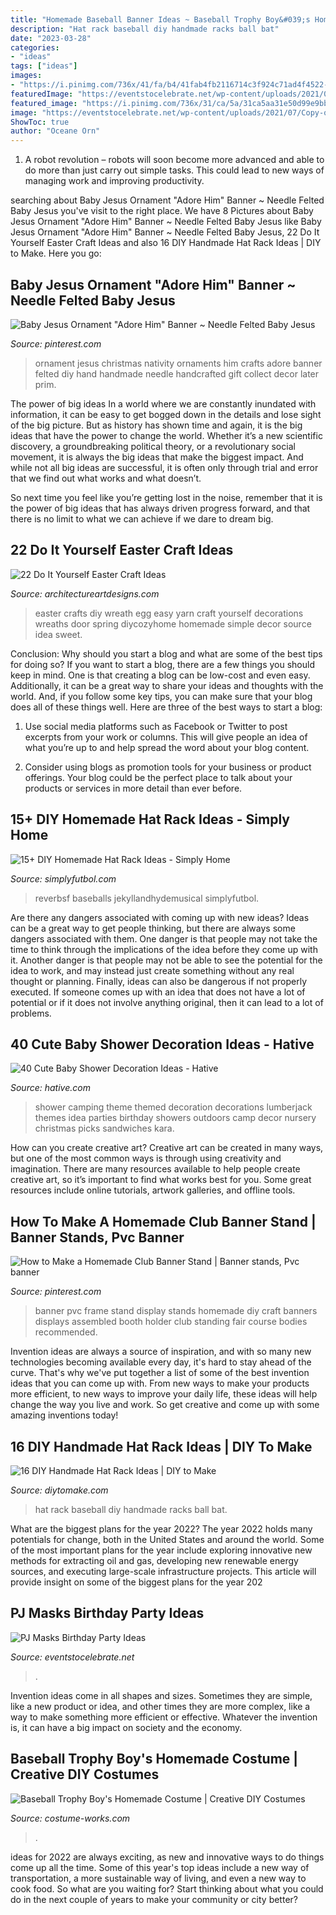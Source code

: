 ```yaml
---
title: "Homemade Baseball Banner Ideas ~ Baseball Trophy Boy&#039;s Homemade Costume"
description: "Hat rack baseball diy handmade racks ball bat"
date: "2023-03-28"
categories:
- "ideas"
tags: ["ideas"]
images:
- "https://i.pinimg.com/736x/41/fa/b4/41fab4fb2116714c3f924c71ad4f4522--pvc-banner-banner-stands.jpg"
featuredImage: "https://eventstocelebrate.net/wp-content/uploads/2021/07/Copy-of-Red-Blue-Yellow-Costume-Party-Invitation-768x1152.jpg"
featured_image: "https://i.pinimg.com/736x/31/ca/5a/31ca5aa31e50d99e9bbdefdb7d41d1e2.jpg"
image: "https://eventstocelebrate.net/wp-content/uploads/2021/07/Copy-of-Red-Blue-Yellow-Costume-Party-Invitation-768x1152.jpg"
ShowToc: true
author: "Oceane Orn"
---
```



1. A robot revolution – robots will soon become more advanced and able to do more than just carry out simple tasks. This could lead to new ways of managing work and improving productivity.

	

		
searching about Baby Jesus Ornament &quot;Adore Him&quot; Banner ~ Needle Felted Baby Jesus you've visit to the right place. We have 8 Pictures about Baby Jesus Ornament &quot;Adore Him&quot; Banner ~ Needle Felted Baby Jesus like Baby Jesus Ornament &quot;Adore Him&quot; Banner ~ Needle Felted Baby Jesus, 22 Do It Yourself Easter Craft Ideas and also 16 DIY Handmade Hat Rack Ideas | DIY to Make. Here you go:
		
    
## Baby Jesus Ornament &quot;Adore Him&quot; Banner ~ Needle Felted Baby Jesus

<img loading=lazy src="https://i.pinimg.com/736x/31/ca/5a/31ca5aa31e50d99e9bbdefdb7d41d1e2.jpg" onerror="this.onerror=null;this.src='https://tse2.mm.bing.net/th?id=OIP.yV0frVBu99ampQLmV7B5hQHaJ3&amp;pid=15.1';" alt="Baby Jesus Ornament &quot;Adore Him&quot; Banner ~ Needle Felted Baby Jesus">

_Source: pinterest.com_

>ornament jesus christmas nativity ornaments him crafts adore banner felted diy hand handmade needle handcrafted gift collect decor later prim. 

	

The power of big ideas
In a world where we are constantly inundated with information, it can be easy to get bogged down in the details and lose sight of the big picture. But as history has shown time and again, it is the big ideas that have the power to change the world.
Whether it’s a new scientific discovery, a groundbreaking political theory, or a revolutionary social movement, it is always the big ideas that make the biggest impact. And while not all big ideas are successful, it is often only through trial and error that we find out what works and what doesn’t.

So next time you feel like you’re getting lost in the noise, remember that it is the power of big ideas that has always driven progress forward, and that there is no limit to what we can achieve if we dare to dream big.

    
## 22 Do It Yourself Easter Craft Ideas

<img loading=lazy src="https://www.architectureartdesigns.com/wp-content/uploads/2013/03/Easy-Easter-DIY-Crafts-Easter-Egg-Wreath.jpg" onerror="this.onerror=null;this.src='https://tse2.mm.bing.net/th?id=OIP.SvVdx_W5VUYO9hnZspMpcAHaJ6&amp;pid=15.1';" alt="22 Do It Yourself Easter Craft Ideas">

_Source: architectureartdesigns.com_

>easter crafts diy wreath egg easy yarn craft yourself decorations wreaths door spring diycozyhome homemade simple decor source idea sweet. 

	

Conclusion: Why should you start a blog and what are some of the best tips for doing so?
If you want to start a blog, there are a few things you should keep in mind. One is that creating a blog can be low-cost and even easy. Additionally, it can be a great way to share your ideas and thoughts with the world. And, if you follow some key tips, you can make sure that your blog does all of these things well. Here are three of the best ways to start a blog:
1. Use social media platforms such as Facebook or Twitter to post excerpts from your work or columns. This will give people an idea of what you’re up to and help spread the word about your blog content.

2. Consider using blogs as promotion tools for your business or product offerings. Your blog could be the perfect place to talk about your products or services in more detail than ever before.

    
## 15+ DIY Homemade Hat Rack Ideas - Simply Home

<img loading=lazy src="https://simplyfutbol.com/wp-content/uploads/2017/10/word-image-67.png" onerror="this.onerror=null;this.src='https://tse2.mm.bing.net/th?id=OIP.pF2aVv8zMryetD8ijdOfuwHaJ6&amp;pid=15.1';" alt="15+ DIY Homemade Hat Rack Ideas - Simply Home">

_Source: simplyfutbol.com_

>reverbsf baseballs jekyllandhydemusical simplyfutbol. 

	

Are there any dangers associated with coming up with new ideas?
Ideas can be a great way to get people thinking, but there are always some dangers associated with them. One danger is that people may not take the time to think through the implications of the idea before they come up with it. Another danger is that people may not be able to see the potential for the idea to work, and may instead just create something without any real thought or planning. Finally, ideas can also be dangerous if not properly executed. If someone comes up with an idea that does not have a lot of potential or if it does not involve anything original, then it can lead to a lot of problems.

    
## 40 Cute Baby Shower Decoration Ideas - Hative

<img loading=lazy src="https://hative.com/wp-content/uploads/2014/02/baby-shower-ideas/camping-baby-shower-decoration-idea-12.jpg" onerror="this.onerror=null;this.src='https://tse1.mm.bing.net/th?id=OIP.EFgxd-A1q5yn-l6zYhl4EAHaLH&amp;pid=15.1';" alt="40 Cute Baby Shower Decoration Ideas - Hative">

_Source: hative.com_

>shower camping theme themed decoration decorations lumberjack themes idea parties birthday showers outdoors camp decor nursery christmas picks sandwiches kara. 

	

How can you create creative art?
Creative art can be created in many ways, but one of the most common ways is through using creativity and imagination. There are many resources available to help people create creative art, so it’s important to find what works best for you. Some great resources include online tutorials, artwork galleries, and offline tools.

    
## How To Make A Homemade Club Banner Stand | Banner Stands, Pvc Banner

<img loading=lazy src="https://i.pinimg.com/736x/41/fa/b4/41fab4fb2116714c3f924c71ad4f4522--pvc-banner-banner-stands.jpg" onerror="this.onerror=null;this.src='https://tse1.mm.bing.net/th?id=OIP.x2W8sQWUFMbwmEsDdtAWoQHaJ4&amp;pid=15.1';" alt="How to Make a Homemade Club Banner Stand | Banner stands, Pvc banner">

_Source: pinterest.com_

>banner pvc frame stand display stands homemade diy craft banners displays assembled booth holder club standing fair course bodies recommended. 

	

Invention ideas are always a source of inspiration, and with so many new technologies becoming available every day, it's hard to stay ahead of the curve. That's why we've put together a list of some of the best invention ideas that you can come up with. From new ways to make your products more efficient, to new ways to improve your daily life, these ideas will help change the way you live and work. So get creative and come up with some amazing inventions today!

    
## 16 DIY Handmade Hat Rack Ideas | DIY To Make

<img loading=lazy src="http://www.diytomake.com/wp-content/uploads/2016/03/base-ball-prg-hat-rack.jpg" onerror="this.onerror=null;this.src='https://tse1.mm.bing.net/th?id=OIP.bJLqRv4PWWrb7Zx089R8lAHaGE&amp;pid=15.1';" alt="16 DIY Handmade Hat Rack Ideas | DIY to Make">

_Source: diytomake.com_

>hat rack baseball diy handmade racks ball bat. 

	

What are the biggest plans for the year 2022?
The year 2022 holds many potentials for change, both in the United States and around the world. Some of the most important plans for the year include exploring innovative new methods for extracting oil and gas, developing new renewable energy sources, and executing large-scale infrastructure projects. This article will provide insight on some of the biggest plans for the year 202
    
## PJ Masks Birthday Party Ideas

<img loading=lazy src="https://eventstocelebrate.net/wp-content/uploads/2021/07/Copy-of-Red-Blue-Yellow-Costume-Party-Invitation-768x1152.jpg" onerror="this.onerror=null;this.src='https://tse4.mm.bing.net/th?id=OIP.FQgQKzmUWPqUESvxBw2NHAHaLH&amp;pid=15.1';" alt="PJ Masks Birthday Party Ideas">

_Source: eventstocelebrate.net_

>. 

	

Invention ideas come in all shapes and sizes. Sometimes they are simple, like a new product or idea, and other times they are more complex, like a way to make something more efficient or effective. Whatever the invention is, it can have a big impact on society and the economy.

    
## Baseball Trophy Boy&#039;s Homemade Costume | Creative DIY Costumes

<img loading=lazy src="https://photos.costume-works.com/full/baseball_trophy18.jpg" onerror="this.onerror=null;this.src='https://tse1.mm.bing.net/th?id=OIP.juo86pn9Pk7pF10S_elkQwHaMX&amp;pid=15.1';" alt="Baseball Trophy Boy&#039;s Homemade Costume | Creative DIY Costumes">

_Source: costume-works.com_

>. 

	

ideas for 2022 are always exciting, as new and innovative ways to do things come up all the time. Some of this year's top ideas include a new way of transportation, a more sustainable way of living, and even a new way to cook food. So what are you waiting for? Start thinking about what you could do in the next couple of years to make your community or city better?

